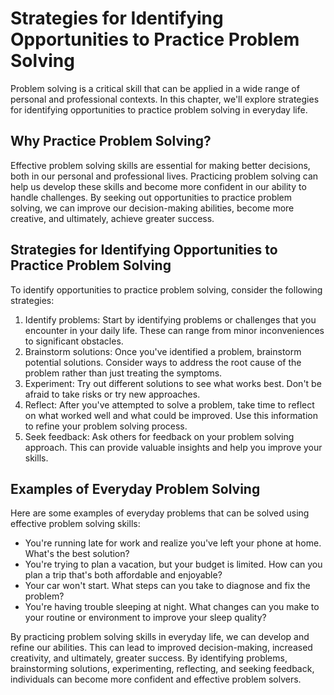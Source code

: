 Strategies for Identifying Opportunities to Practice Problem Solving
==================================================================================================================================

Problem solving is a critical skill that can be applied in a wide range of personal and professional contexts. In this chapter, we'll explore strategies for identifying opportunities to practice problem solving in everyday life.

Why Practice Problem Solving?
-----------------------------

Effective problem solving skills are essential for making better decisions, both in our personal and professional lives. Practicing problem solving can help us develop these skills and become more confident in our ability to handle challenges. By seeking out opportunities to practice problem solving, we can improve our decision-making abilities, become more creative, and ultimately, achieve greater success.

Strategies for Identifying Opportunities to Practice Problem Solving
--------------------------------------------------------------------

To identify opportunities to practice problem solving, consider the following strategies:

1. Identify problems: Start by identifying problems or challenges that you encounter in your daily life. These can range from minor inconveniences to significant obstacles.
2. Brainstorm solutions: Once you've identified a problem, brainstorm potential solutions. Consider ways to address the root cause of the problem rather than just treating the symptoms.
3. Experiment: Try out different solutions to see what works best. Don't be afraid to take risks or try new approaches.
4. Reflect: After you've attempted to solve a problem, take time to reflect on what worked well and what could be improved. Use this information to refine your problem solving process.
5. Seek feedback: Ask others for feedback on your problem solving approach. This can provide valuable insights and help you improve your skills.

Examples of Everyday Problem Solving
------------------------------------

Here are some examples of everyday problems that can be solved using effective problem solving skills:

* You're running late for work and realize you've left your phone at home. What's the best solution?
* You're trying to plan a vacation, but your budget is limited. How can you plan a trip that's both affordable and enjoyable?
* Your car won't start. What steps can you take to diagnose and fix the problem?
* You're having trouble sleeping at night. What changes can you make to your routine or environment to improve your sleep quality?

By practicing problem solving skills in everyday life, we can develop and refine our abilities. This can lead to improved decision-making, increased creativity, and ultimately, greater success. By identifying problems, brainstorming solutions, experimenting, reflecting, and seeking feedback, individuals can become more confident and effective problem solvers.
